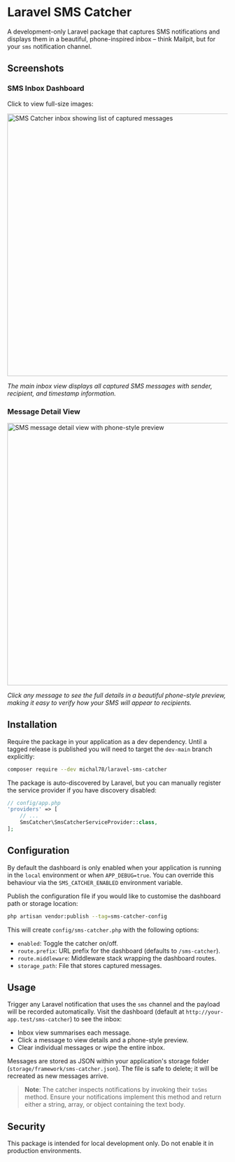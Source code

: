 # Laravel SMS Catcher

A development-only Laravel package that captures SMS notifications and displays them in a beautiful, phone-inspired inbox – think Mailpit, but for your `sms` notification channel.

## Screenshots

### SMS Inbox Dashboard
Click to view full-size images:

<a href="https://github.com/user-attachments/assets/9ef222e5-6a16-4fbb-a032-2558cb9edffa" target="_blank">
  <img width="600" alt="SMS Catcher inbox showing list of captured messages" src="https://github.com/user-attachments/assets/9ef222e5-6a16-4fbb-a032-2558cb9edffa" />
</a>

*The main inbox view displays all captured SMS messages with sender, recipient, and timestamp information.*

### Message Detail View

<a href="https://github.com/user-attachments/assets/be6b171d-9fcb-467c-9093-1f67faac35cf" target="_blank">
  <img width="600" alt="SMS message detail view with phone-style preview" src="https://github.com/user-attachments/assets/be6b171d-9fcb-467c-9093-1f67faac35cf" />
</a>

*Click any message to see the full details in a beautiful phone-style preview, making it easy to verify how your SMS will appear to recipients.*

## Installation

Require the package in your application as a dev dependency. Until a tagged
release is published you will need to target the `dev-main` branch explicitly:

```bash
composer require --dev michal78/laravel-sms-catcher
```

The package is auto-discovered by Laravel, but you can manually register the service provider if you have discovery disabled:

```php
// config/app.php
'providers' => [
    // ...
    SmsCatcher\SmsCatcherServiceProvider::class,
];
```

## Configuration

By default the dashboard is only enabled when your application is running in the `local` environment or when `APP_DEBUG=true`. You can override this behaviour via the `SMS_CATCHER_ENABLED` environment variable.

Publish the configuration file if you would like to customise the dashboard path or storage location:

```bash
php artisan vendor:publish --tag=sms-catcher-config
```

This will create `config/sms-catcher.php` with the following options:

- `enabled`: Toggle the catcher on/off.
- `route.prefix`: URL prefix for the dashboard (defaults to `/sms-catcher`).
- `route.middleware`: Middleware stack wrapping the dashboard routes.
- `storage_path`: File that stores captured messages.

## Usage

Trigger any Laravel notification that uses the `sms` channel and the payload will be recorded automatically. Visit the dashboard (default at `http://your-app.test/sms-catcher`) to see the inbox:

- Inbox view summarises each message.
- Click a message to view details and a phone-style preview.
- Clear individual messages or wipe the entire inbox.

Messages are stored as JSON within your application's storage folder (`storage/framework/sms-catcher.json`). The file is safe to delete; it will be recreated as new messages arrive.

> **Note**: The catcher inspects notifications by invoking their `toSms` method. Ensure your notifications implement this method and return either a string, array, or object containing the text body.

## Security

This package is intended for local development only. Do not enable it in production environments.
